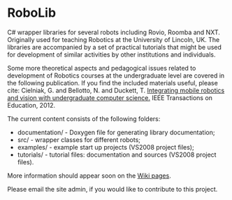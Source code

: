 RoboLib
=======

C# wrapper libraries for several robots including Rovio, Roomba and NXT. Originally used for teaching Robotics at the University of Lincoln, UK. The libraries are accompanied by a set of practical tutorials that might be used for development of similar activities by other institutions and individuals.

Some more theoretical aspects and pedagogical issues related to development of Robotics courses at the undergraduate level are covered in the following publication. If you find the included materials useful, please cite:
Cielniak, G. and Bellotto, N. and Duckett, T. [Integrating mobile robotics and vision with undergraduate computer science.](http://eprints.lincoln.ac.uk/6031/) IEEE Transactions on Education, 2012.

The current content consists of the following folders:
- documentation/ - Doxygen file for generating library documentation;
- src/ - wrapper classes for different robots;
- examples/ - example start up projects (VS2008 project files);
- tutorials/ - tutorial files: documentation and sources (VS2008 project files).

More information should appear soon on the [Wiki pages](https://github.com/gcielniak/RoboLib/wiki).

Please email the site admin, if you would like to contribute to this project.

